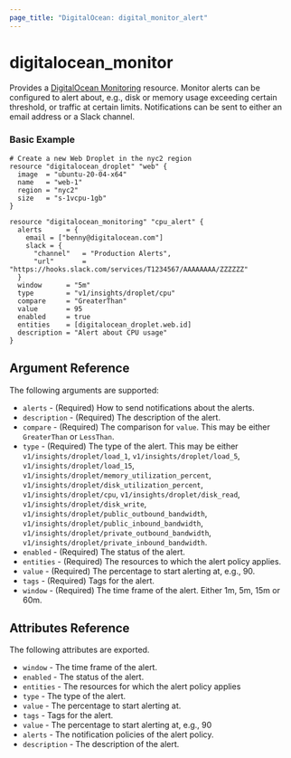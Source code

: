 ```yaml
---
page_title: "DigitalOcean: digital_monitor_alert"
---
```


# digitalocean_monitor

Provides a [DigitalOcean Monitoring](https://docs.digitalocean.com/reference/api/api-reference/#tag/Monitoring) resource.
Monitor alerts can be configured to alert about, e.g., disk or memory usage exceeding certain threshold, or traffic at certain
limits. Notifications can be sent to either an email address or a Slack channel.

### Basic Example

```hcl
# Create a new Web Droplet in the nyc2 region
resource "digitalocean_droplet" "web" {
  image  = "ubuntu-20-04-x64"
  name   = "web-1"
  region = "nyc2"
  size   = "s-1vcpu-1gb"
}

resource "digitalocean_monitoring" "cpu_alert" {
  alerts      = {
    email = ["benny@digitalocean.com"]
    slack = {
      "channel"   = "Production Alerts",
      "url"       = "https://hooks.slack.com/services/T1234567/AAAAAAAA/ZZZZZZ"
  }
  window      = "5m"
  type        = "v1/insights/droplet/cpu"
  compare     = "GreaterThan"
  value       = 95
  enabled     = true
  entities    = [digitalocean_droplet.web.id]
  description = "Alert about CPU usage"
}
```

## Argument Reference

The following arguments are supported:

* `alerts` - (Required) How to send notifications about the alerts.
* `description` - (Required) The description of the alert.
* `compare` - (Required) The comparison for `value`. 
  This may be either `GreaterThan` or `LessThan`.
* `type` - (Required) The type of the alert.
  This may be either `v1/insights/droplet/load_1`, `v1/insights/droplet/load_5`, `v1/insights/droplet/load_15`,
  `v1/insights/droplet/memory_utilization_percent`, `v1/insights/droplet/disk_utilization_percent`,
  `v1/insights/droplet/cpu`, `v1/insights/droplet/disk_read`, `v1/insights/droplet/disk_write`,
  `v1/insights/droplet/public_outbound_bandwidth`, `v1/insights/droplet/public_inbound_bandwidth`,
  `v1/insights/droplet/private_outbound_bandwidth`, `v1/insights/droplet/private_inbound_bandwidth`.
* `enabled` - (Required) The status of the alert.
* `entities` - (Required) The resources to which the alert policy applies.
* `value` - (Required) The percentage to start alerting at, e.g., 90.
* `tags` - (Required) Tags for the alert.
* `window` - (Required) The time frame of the alert. Either 1m, 5m, 15m or 60m. 

## Attributes Reference

The following attributes are exported.

* `window` - The time frame of the alert.
* `enabled` - The status of the alert.
* `entities` - The resources for which the alert policy applies
* `type` - The type of the alert.
* `value` - The percentage to start alerting at.
* `tags` - Tags for the alert.
* `value` - The percentage to start alerting at, e.g., 90
* `alerts` - The notification policies of the alert policy.
* `description` - The description of the alert.
